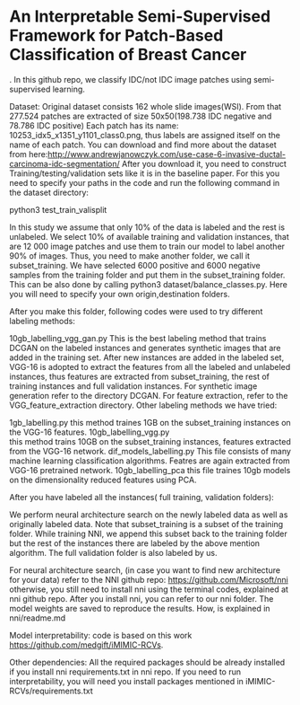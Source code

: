 # An Interpretable Semi-Supervised Framework for Patch-Based Classification of Breast Cancer

. In this github repo, we classify IDC/not IDC 
image patches using semi-supervised learning. 

Dataset:
Original dataset consists 162 whole slide images(WSI). From that 277.524 patches are extracted of size 50x50(198.738
IDC negative and 78.786 IDC positive)
Each patch has its name: 10253_idx5_x1351_y1101_class0.png, thus labels are assigned itself on the name 
of each patch. You can download and find more about the dataset from here:http://www.andrewjanowczyk.com/use-case-6-invasive-ductal-carcinoma-idc-segmentation/
After you download it, you need to construct Training/testing/validation sets like it is in the baseline 
paper. For this you need to specify your paths in the code and run the following command in the dataset 
directory:
 
python3 test_train_valisplit

In this study we assume that only 10% of the data is labeled and the rest is unlabeled. We select 10% of available
training and validation instances, that are 12 000 image patches and use them to train our model to label another 90%
of images. Thus, you need to make another folder, we call it subset_training.
We have selected 6000 positive and 6000 negative samples from the training folder and put them in the subset_training folder.
This can be also done by calling python3 dataset/balance_classes.py. Here you will need to specify your own origin,destination folders.

After you make this folder, following codes were used to try different labeling methods:

10gb_labelling_vgg_gan.py 
    This is the best labeling method that trains DCGAN on the labeled instances and generates synthetic
    images that are added in the training set. After new instances are added in the labeled set, VGG-16
    is adopted to extract the features from all the labeled and unlabeled instances, thus features are 
    extracted from subset_training, the rest of training instances and full validation instances. For 
    synthetic image generation refer to the directory DCGAN. For feature extraction, refer to the VGG_feature_extraction
    directory.
Other labeling methods we have tried:

1gb_labelling.py
    this method traines 1GB on the subset_training instances on the VGG-16 features.
10gb_labelling_vgg.py   
    this method trains 10GB on the subset_training instances, features extracted 
    from  the VGG-16 network.
dif_models_labelling.py
    This file consists of many machine learning classification algorithms. Featres are
    again extracted from VGG-16 pretrained network.
10gb_labelling_pca
    this file traines 10gb models on the dimensionality reduced features using PCA.

After you have labeled all the instances( full training, validation folders):

We perform neural architecture search on the newly labeled data as well as originally labeled
data. Note that subset_training is a subset of the training folder. While training NNI,
we append this subset back to the training folder but the rest of the instances there are
labeled by the above mention algorithm. The full validation folder is also labeled by us.

For neural architecture search, (in case you want to find new architecture for your data)
refer to the NNI github repo:
    https://github.com/Microsoft/nni
otherwise, you still need to install nni using the terminal codes, explained at nni github repo.
After you install nni, you can refer to our nni folder. The model weights are saved to reproduce 
the results. How, is explained in nni/readme.md

Model interpretability: code is based on this work https://github.com/medgift/iMIMIC-RCVs.

Other dependencies:
All the required packages should be already installed if you install nni requirements.txt in nni repo.
If you need to run interpretability, you will need you install packages mentioned in iMIMIC-RCVs/requirements.txt

    

    
    
